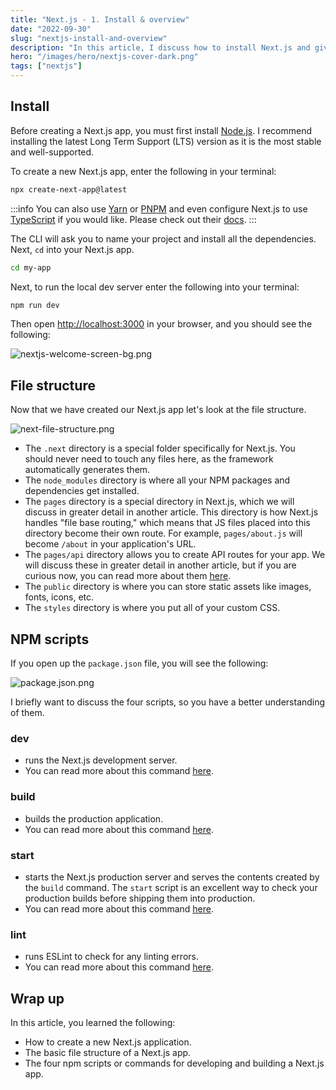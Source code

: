 ```yaml
---
title: "Next.js - 1. Install & overview"
date: "2022-09-30"
slug: "nextjs-install-and-overview"
description: "In this article, I discuss how to install Next.js and give a brief overview of the framework."
hero: "/images/hero/nextjs-cover-dark.png"
tags: ["nextjs"]
---
```


## Install

Before creating a Next.js app, you must first install [Node.js](https://nodejs.org/en/). I recommend installing the latest Long Term Support (LTS) version as it is the most stable and well-supported.

To create a new Next.js app, enter the following in your terminal:

```bash
npx create-next-app@latest
```

:::info
You can also use [Yarn](https://yarnpkg.com/) or [PNPM](https://pnpm.io/) and even configure Next.js to use [TypeScript](https://www.typescriptlang.org/) if you would like. Please check out their [docs](https://nextjs.org/docs/getting-started).
:::

The CLI will ask you to name your project and install all the dependencies. Next, `cd` into your Next.js app.

```bash
cd my-app
```

Next, to run the local dev server enter the following into your terminal:

```bash
npm run dev
```

Then open [http://localhost:3000](http://localhost:3000) in your browser, and you should see the following:

![nextjs-welcome-screen-bg.png](/images/nextjs/install-and-overview/nextjs-welcome-screen-bg.webp)

## File structure

Now that we have created our Next.js app let's look at the file structure.

![next-file-structure.png](/images/nextjs/install-and-overview/next-file-structure.webp)

- The `.next` directory is a special folder specifically for Next.js. You should never need to touch any files here, as the framework automatically generates them.
- The `node_modules` directory is where all your NPM packages and dependencies get installed.
- The `pages` directory is a special directory in Next.js, which we will discuss in greater detail in another article. This directory is how Next.js handles "file base routing," which means that JS files placed into this directory become their own route. For example, `pages/about.js` will become `/about` in your application's URL.
- The `pages/api` directory allows you to create API routes for your app. We will discuss these in greater detail in another article, but if you are curious now, you can read more about them [here](https://nextjs.org/docs/api-routes/introduction).
- The `public` directory is where you can store static assets like images, fonts, icons, etc.
- The `styles` directory is where you put all of your custom CSS.

## NPM scripts

If you open up the `package.json` file, you will see the following:

![package.json.png](/images/nextjs/install-and-overview/package.json.webp)

I briefly want to discuss the four scripts, so you have a better understanding of them.

### dev

- runs the Next.js development server.
- You can read more about this command [here](https://nextjs.org/docs/api-reference/cli#development).

### build

- builds the production application.
- You can read more about this command [here](https://nextjs.org/docs/api-reference/cli#build).

### start

- starts the Next.js production server and serves the contents created by the `build` command. The `start` script is an excellent way to check your production builds before shipping them into production.
- You can read more about this command [here](https://nextjs.org/docs/api-reference/cli#production).

### lint

- runs ESLint to check for any linting errors.
- You can read more about this command [here](https://nextjs.org/docs/api-reference/cli#lint).

## Wrap up

In this article, you learned the following:

- How to create a new Next.js application.
- The basic file structure of a Next.js app.
- The four npm scripts or commands for developing and building a Next.js app.
